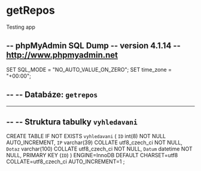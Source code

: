 # getRepos
Testing app

-- phpMyAdmin SQL Dump
-- version 4.1.14
-- http://www.phpmyadmin.net
--

SET SQL_MODE = "NO_AUTO_VALUE_ON_ZERO";
SET time_zone = "+00:00";

--
-- Databáze: `getrepos`
--

-- --------------------------------------------------------

--
-- Struktura tabulky `vyhledavani`
--

CREATE TABLE IF NOT EXISTS `vyhledavani` (
  `ID` int(8) NOT NULL AUTO_INCREMENT,
  `IP` varchar(39) COLLATE utf8_czech_ci NOT NULL,
  `Dotaz` varchar(100) COLLATE utf8_czech_ci NOT NULL,
  `Datum` datetime NOT NULL,
  PRIMARY KEY (`ID`)
) ENGINE=InnoDB  DEFAULT CHARSET=utf8 COLLATE=utf8_czech_ci AUTO_INCREMENT=1 ;
